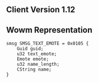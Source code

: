 ## Client Version 1.12

## Wowm Representation
```rust,ignore
smsg SMSG_TEXT_EMOTE = 0x0105 {
    Guid guid;    
    u32 text_emote;    
    Emote emote;    
    u32 name_length;    
    CString name;    
}

```
